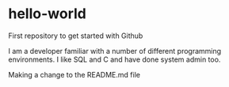 # hello-world
First repository to get started with Github

I am a developer familiar with a number of different programming environments.  I like SQL and C and have done system admin too.

Making a change to the README.md file
